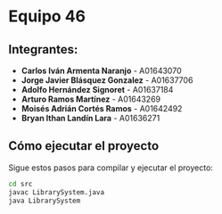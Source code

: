 # Equipo 46

## Integrantes:
- **Carlos Iván Armenta Naranjo** - A01643070
- **Jorge Javier Blásquez Gonzalez** - A01637706
- **Adolfo Hernández Signoret** - A01637184
- **Arturo Ramos Martínez** - A01643269
- **Moisés Adrián Cortés Ramos** - A01642492
- **Bryan Ithan Landín Lara** - A01636271

## Cómo ejecutar el proyecto

Sigue estos pasos para compilar y ejecutar el proyecto:

```sh
cd src
javac LibrarySystem.java
java LibrarySystem
